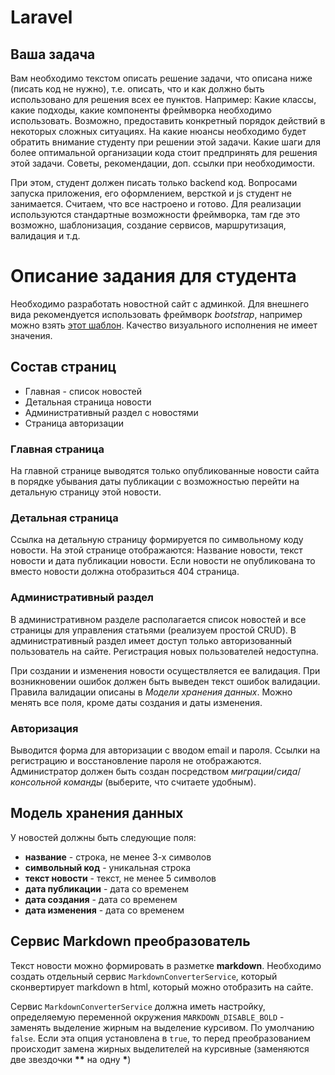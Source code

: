 # Laravel

## Ваша задача
Вам необходимо текстом описать решение задачи, что описана ниже (писать код не нужно), т.е. описать, что и как должно быть использовано для решения всех ее пунктов.
Например: Какие классы, какие подходы, какие компоненты фреймворка необходимо использовать. Возможно, предоставить конкретный порядок действий в некоторых сложных ситуациях. На какие нюансы необходимо будет обратить внимание студенту при решении этой задачи. Какие шаги для более оптимальной организации кода стоит предпринять для решения этой задачи. Советы, рекомендации, доп. ссылки при необходимости.

При этом, студент должен писать только backend код. Вопросами запуска приложения, его оформлением, версткой и js студент не занимается. Считаем, что все настроено и готово. Для реализации используются стандартные возможности фреймворка, там где это возможно, шаблонизация, создание сервисов, маршрутизация, валидация и т.д.

# Описание задания для студента
Необходимо разработать новостной сайт с админкой. Для внешнего вида рекомендуется использовать фреймворк *bootstrap*, например можно взять [этот шаблон](https://github.com/StartBootstrap/startbootstrap-modern-business). Качество визуального исполнения не имеет значения.

## Состав страниц
- Главная - список новостей
- Детальная страница новости
- Административный раздел с новостями
- Страница авторизации

### Главная страница
На главной странице выводятся только опубликованные новости сайта в порядке убывания даты публикации с возможностью перейти на детальную страницу этой новости. 

### Детальная страница
Ссылка на детальную страницу формируется по символьному коду новости. На этой странице отображаются: Название новости, текст новости и дата публикации новости. Если новости не опубликована то вместо новости должна отобразиться 404 страница.

### Административный раздел
В административном разделе располагается список новостей и все страницы для управления статьями (реализуем простой CRUD). В административный раздел имеет доступ только авторизованный пользователь на сайте. Регистрация новых пользователей недоступна.

При создании и изменения новости осуществляется ее валидация. При возникновении ошибок должен быть выведен текст ошибок валидации. Правила валидации описаны в *Модели хранения данных*. Можно менять все поля, кроме даты создания и даты изменения.

### Авторизация
Выводится форма для авторизации с вводом email и пароля. Ссылки на регистрацию и восстановление пароля не отображаются. Администратор должен быть создан посредством *миграции*/*сида*/*консольной команды* (выберите, что считаете удобным).

## Модель хранения данных

У новостей должны быть следующие поля:
- **название** - строка, не менее 3-х символов
- **символьный код** - уникальная строка
- **текст новости** - текст, не менее 5 символов
- **дата публикации** - дата со временем
- **дата создания** - дата со временем
- **дата изменения** - дата со временем

## Сервис Markdown преобразователь
Текст новости можно формировать в разметке **markdown**. Необходимо создать отдельный сервис `MarkdownConverterService`, который сконвертирует markdown в html, который можно отобразить на сайте. 

Сервис `MarkdownConverterService` должна иметь настройку, определяемую переменной окружения `MARKDOWN_DISABLE_BOLD` - заменять выделение жирным на выделение курсивом. По умолчанию `false`. Если эта опция установлена в `true`, то перед преобразованием происходит замена жирных выделителей на курсивные (заменяются две звездочки **\*\*** на одну **\***)


